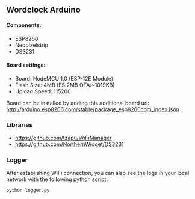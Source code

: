 ## Wordclock Arduino
#### Components:
 * ESP8266
 * Neopixelstrip
 * DS3231

#### Board settings:
 * Board: NodeMCU 1.0 (ESP-12E Module)
 * Flash Size: 4MB (FS:2MB OTA:~1019KB)
 * Upload Speed: 115200

Board can be installed by adding this additional board url:
http://arduino.esp8266.com/stable/package_esp8266com_index.json

### Libraries
* https://github.com/tzapu/WiFiManager
* https://github.com/NorthernWidget/DS3231

### Logger
After establishing WiFi connection, you can also see the logs in your local network with the following python script:
```
python logger.py
```